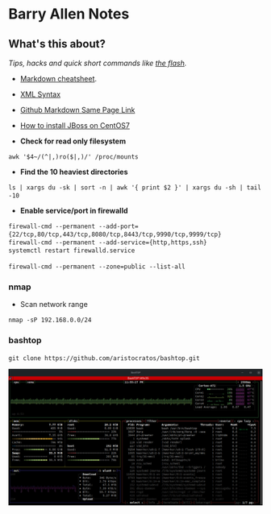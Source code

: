 # Barry Allen Notes

## What's this about?  

_Tips, hacks and quick short commands like [the flash](https://www.dccomics.com/characters/the-flash)._

- [Markdown cheatsheet](https://guides.github.com/pdfs/markdown-cheatsheet-online.pdf).

- [XML Syntax](https://www.w3schools.com/xml/xml_syntax.asp)

- [Github Markdown Same Page Link](https://stackoverflow.com/questions/27981247/github-markdown-same-page-link)

- [How to install JBoss on CentOS7](https://gist.github.com/darkaxl/d03da9585aabe10e14df29aa912155d8)

- **Check for read only filesystem**
```
awk '$4~/(^|,)ro($|,)/' /proc/mounts
```

- **Find the 10 heaviest directories**
```
ls | xargs du -sk | sort -n | awk '{ print $2 }' | xargs du -sh | tail -10
```

- **Enable service/port in firewalld**
```
firewall-cmd --permanent --add-port={22/tcp,80/tcp,443/tcp,8080/tcp,8443/tcp,9990/tcp,9999/tcp}
firewall-cmd --permanent --add-service={http,https,ssh}
systemctl restart firewalld.service

firewall-cmd --permanent --zone=public --list-all
```

### nmap

- Scan network range
```
nmap -sP 192.168.0.0/24
```

### bashtop

```
git clone https://github.com/aristocratos/bashtop.git
```

![bashtop](https://github.com/rootzilopochtli/sysadmin-notes/blob/master/images/bashtop.png?raw=true)
